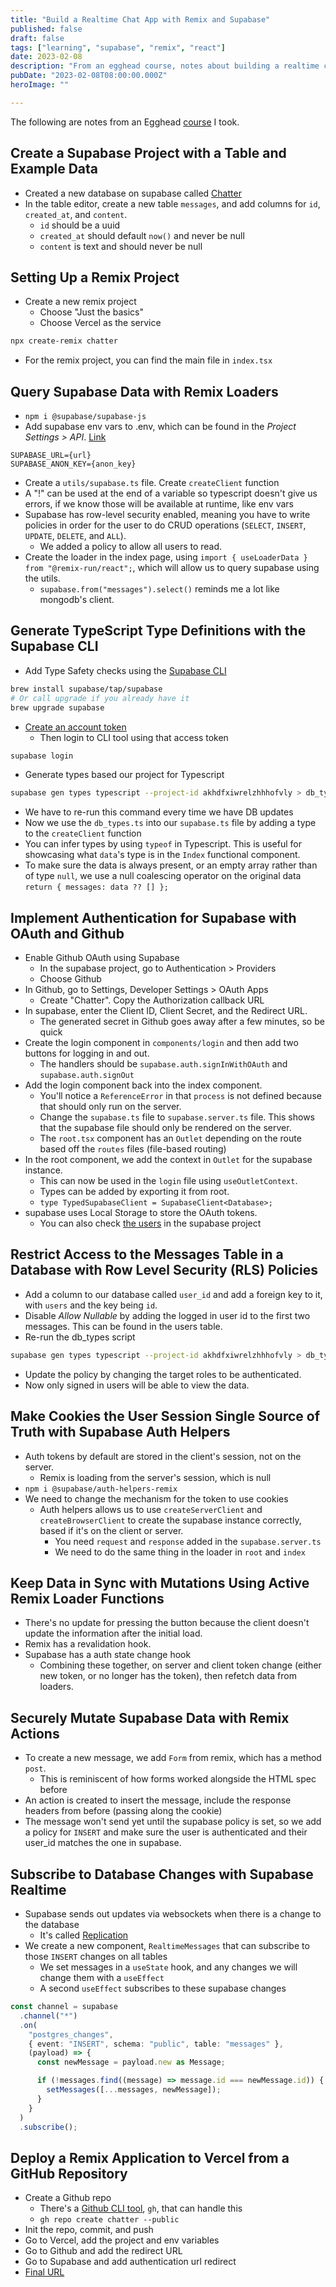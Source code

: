 ```yaml
---
title: "Build a Realtime Chat App with Remix and Supabase"
published: false
draft: false
tags: ["learning", "supabase", "remix", "react"]
date: 2023-02-08
description: "From an egghead course, notes about building a realtime chat app with remix and supabase"
pubDate: "2023-02-08T08:00:00.000Z"
heroImage: ""

---
```


The following are notes from an Egghead [course](https://egghead.io/courses/build-a-realtime-chat-app-with-remix-and-supabase-d36e2618?_cio_id=89fb05009d5c9e5c&utm_campaign=Round%202%20-%20Build%20a%20realtime%20chat%20app%20with%20Remix%20and%20Supabase&utm_content=Build%20a%20realtime%20chat%20app%20with%20Remix%20and%20Supabase&utm_medium=email_action&utm_source=customer.io) I took.

## Create a Supabase Project with a Table and Example Data

- Created a new database on supabase called [Chatter](https://app.supabase.com/project/akhdfxiwrelzhhhofvly)
- In the table editor, create a new table `messages`, and add columns for `id`, `created_at`, and `content`.
  - `id` should be a uuid
  - `created_at` should default `now()` and never be null
  - `content` is text and should never be null

## Setting Up a Remix Project

- Create a new remix project
  - Choose "Just the basics"
  - Choose Vercel as the service

```sh
npx create-remix chatter
```

- For the remix project, you can find the main file in `index.tsx`

## Query Supabase Data with Remix Loaders

- `npm i @supabase/supabase-js`
- Add supabase env vars to .env, which can be found in the _Project Settings > API_. [Link](https://app.supabase.com/project/akhdfxiwrelzhhhofvly/settings/api)

```
SUPABASE_URL={url}
SUPABASE_ANON_KEY={anon_key}
```

- Create a `utils/supabase.ts` file. Create `createClient` function
- A "!" can be used at the end of a variable so typescript doesn't give us errors, if we know those will be available at runtime, like env vars
- Supabase has row-level security enabled, meaning you have to write policies in order for the user to do CRUD operations (`SELECT`, `INSERT`, `UPDATE`, `DELETE`, and `ALL`).
  - We added a policy to allow all users to read.
- Create the loader in the index page, using `import { useLoaderData } from "@remix-run/react";`, which will allow us to query supabase using the utils.
  - `supabase.from("messages").select()` reminds me a lot like mongodb's client.

## Generate TypeScript Type Definitions with the Supabase CLI

- Add Type Safety checks using the [Supabase CLI](https://supabase.com/docs/guides/cli)

```sh
brew install supabase/tap/supabase
# Or call upgrade if you already have it
brew upgrade supabase
```

- [Create an account token](https://app.supabase.com/account/tokens)
  - Then login to CLI tool using that access token

```sh
supabase login
```

- Generate types based our project for Typescript

```sh
supabase gen types typescript --project-id akhdfxiwrelzhhhofvly > db_types.ts
```

- We have to re-run this command every time we have DB updates
- Now we use the `db_types.ts` into our `supabase.ts` file by adding a type to the `createClient` function
- You can infer types by using `typeof` in Typescript. This is useful for showcasing what `data`'s type is in the `Index` functional component.
- To make sure the data is always present, or an empty array rather than of type `null`, we use a null coalescing operator on the original data `return { messages: data ?? [] };`

## Implement Authentication for Supabase with OAuth and Github

- Enable Github OAuth using Supabase
  - In the supabase project, go to Authentication > Providers
  - Choose Github
- In Github, go to Settings, Developer Settings > OAuth Apps
  - Create "Chatter". Copy the Authorization callback URL
- In supabase, enter the Client ID, Client Secret, and the Redirect URL.
  - The generated secret in Github goes away after a few minutes, so be quick
- Create the login component in `components/login` and then add two buttons for logging in and out.
  - The handlers should be `supabase.auth.signInWithOAuth` and `supabase.auth.signOut`
- Add the login component back into the index component.
  - You'll notice a `ReferenceError` in that `process` is not defined because that should only run on the server.
  - Change the `supabase.ts` file to `supabase.server.ts` file. This shows that the supabase file should only be rendered on the server.
  - The `root.tsx` component has an `Outlet` depending on the route based off the `routes` files (file-based routing)
- In the root component, we add the context in `Outlet` for the supabase instance.
  - This can now be used in the `login` file using `useOutletContext`.
  - Types can be added by exporting it from root.
  - `type TypedSupabaseClient = SupabaseClient<Database>;`
- supabase uses Local Storage to store the OAuth tokens.
  - You can also check [the users](https://app.supabase.com/project/akhdfxiwrelzhhhofvly/auth/users) in the supabase project

## Restrict Access to the Messages Table in a Database with Row Level Security (RLS) Policies

- Add a column to our database called `user_id` and add a foreign key to it, with `users` and the key being `id`.
- Disable _Allow Nullable_ by adding the logged in user id to the first two messages. This can be found in the users table.
- Re-run the db_types script

```sh
supabase gen types typescript --project-id akhdfxiwrelzhhhofvly > db_types.ts
```

- Update the policy by changing the target roles to be authenticated.
- Now only signed in users will be able to view the data.

## Make Cookies the User Session Single Source of Truth with Supabase Auth Helpers

- Auth tokens by default are stored in the client's session, not on the server.
  - Remix is loading from the server's session, which is null
- `npm i @supabase/auth-helpers-remix`
- We need to change the mechanism for the token to use cookies
  - Auth helpers allows us to use `createServerClient` and `createBrowserClient` to create the supabase instance correctly, based if it's on the client or server.
    - You need `request` and `response` added in the `supabase.server.ts`
    - We need to do the same thing in the loader in `root` and `index`

## Keep Data in Sync with Mutations Using Active Remix Loader Functions

- There's no update for pressing the button because the client doesn't update the information after the initial load.
- Remix has a revalidation hook.
- Supabase has a auth state change hook
  - Combining these together, on server and client token change (either new token, or no longer has the token), then refetch data from loaders.

## Securely Mutate Supabase Data with Remix Actions

- To create a new message, we add `Form` from remix, which has a method `post`.
  - This is reminiscent of how forms worked alongside the HTML spec before
- An action is created to insert the message, include the response headers from before (passing along the cookie)
- The message won't send yet until the supabase policy is set, so we add a policy for `INSERT` and make sure the user is authenticated and their user_id matches the one in supabase.

## Subscribe to Database Changes with Supabase Realtime

- Supabase sends out updates via websockets when there is a change to the database
  - It's called [Replication](https://app.supabase.com/project/akhdfxiwrelzhhhofvly/database/replication)
- We create a new component, `RealtimeMessages` that can subscribe to those `INSERT` changes on all tables
  - We set messages in a `useState` hook, and any changes we will change them with a `useEffect`
  - A second `useEffect` subscribes to these supabase changes

```ts
const channel = supabase
  .channel("*")
  .on(
    "postgres_changes",
    { event: "INSERT", schema: "public", table: "messages" },
    (payload) => {
      const newMessage = payload.new as Message;

      if (!messages.find((message) => message.id === newMessage.id)) {
        setMessages([...messages, newMessage]);
      }
    }
  )
  .subscribe();
```

## Deploy a Remix Application to Vercel from a GitHub Repository

- Create a Github repo
  - There's a [Github CLI tool](https://cli.github.com/), `gh`, that can handle this
  - `gh repo create chatter --public`
- Init the repo, commit, and push
- Go to Vercel, add the project and env variables
- Go to Github and add the redirect URL
- Go to Supabase and add authentication url redirect
- [Final URL](https://chatter-omega.vercel.app/?index)
